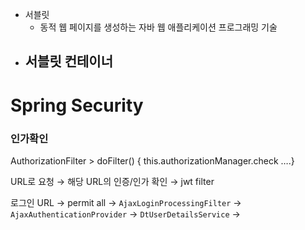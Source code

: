 

- 서블릿
	- 동적 웹 페이지를 생성하는 자바 웹 애플리케이션 프로그래밍 기술
- 서블릿 컨테이너
	- 

# Spring Security

### 인가확인

AuthorizationFilter > doFilter() { this.authorizationManager.check ….}

URL로 요청 → 해당 URL의 인증/인가 확인 → jwt filter

로그인 URL → permit all → `AjaxLoginProcessingFilter` → `AjaxAuthenticationProvider` → `DtUserDetailsService` →